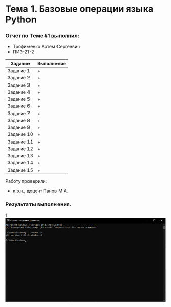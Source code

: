 # Тема 1. Базовые операции языка Python
### Отчет по Теме #1 выполнил:
- Трофименко Артем Сергеевич
- ПИЭ-21-2

| Задание | Выполнение |
| ------ | ------ |
| Задание 1 | + |
| Задание 2 | + |
| Задание 3 | + |
| Задание 4 | + |
| Задание 5 | + |
| Задание 6 | + |
| Задание 7 | + |
| Задание 8 | + |
| Задание 9 | + |
| Задание 10 | + |
| Задание 11 | + |
| Задание 12 | + |
| Задание 13 | + |
| Задание 14 | + |
| Задание 15 | + |

Работу проверили:
- к.э.н., доцент Панов М.А.
### Результаты выполнения.
1
![1](https://github.com/legendarykk/Programmnaya_Inzheneriya/blob/Tema_1/pics/Скрин%201.png)
